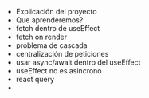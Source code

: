 - Explicación del proyecto
- Que aprenderemos?
- fetch dentro de useEffect
- fetch on render
- problema de cascada
- centralización de peticiones
- usar async/await dentro del useEffect
- useEffect no es asincrono
- react query
- 

